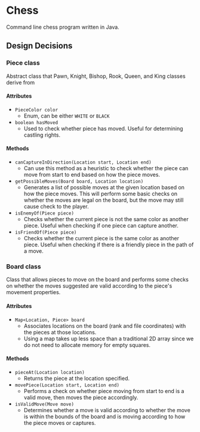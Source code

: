 # Chess
Command line chess program written in Java.

## Design Decisions
### Piece class
Abstract class that Pawn, Knight, Bishop, Rook, Queen, and King classes derive from
#### Attributes
- `PieceColor color`
  - Enum, can be either `WHITE` or `BLACK`
- `boolean hasMoved`
  - Used to check whether piece has moved. Useful for determining castling rights.
#### Methods
- `canCaptureInDirection(Location start, Location end)`
  - Can use this method as a heuristic to check whether the piece can move from start to end based on how the piece moves.
- `getPossibleMoves(Board board, Location location)`
  - Generates a list of possible moves at the given location based on how the piece moves. This will perform some basic checks on whether the moves are legal on the board, but the move may still cause check to the player.
- `isEnemyOf(Piece piece)`
  - Checks whether the current piece is not the same color as another piece. Useful when checking if one piece can capture another.
- `isFriendOf(Piece piece)`
  - Checks whether the current piece is the same color as another piece. Useful when checking if there is a friendly piece in the path of a move.

### Board class
Class that allows pieces to move on the board and performs some checks on whether the moves suggested are valid according to the piece's movement properties.

#### Attributes
- `Map<Location, Piece> board`
  - Associates locations on the board (rank and file coordinates) with the pieces at those locations.
  - Using a map takes up less space than a traditional 2D array since we do not need to allocate memory for empty squares.
#### Methods
- `pieceAt(Location location)`
  - Returns the piece at the location specified.
- `movePiece(Location start, Location end)`
  - Performs a check on whether piece moving from start to end is a valid move, then moves the piece accordingly.
- `isValidMove(Move move)`
  - Determines whether a move is valid according to whether the move is within the bounds of the board and is moving according to how the piece moves or captures.

